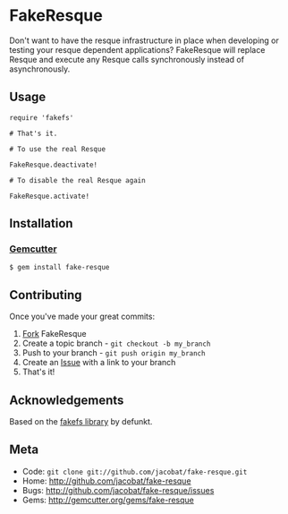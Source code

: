 FakeResque
==========

Don't want to have the resque infrastructure in place when developing or
testing your resque dependent applications? FakeResque will replace Resque
and execute any Resque calls synchronously instead of asynchronously.

Usage
-----

    require 'fakefs'

    # That's it.

    # To use the real Resque
    
    FakeResque.deactivate!

    # To disable the real Resque again
    
    FakeResque.activate!

Installation
------------

### [Gemcutter](http://gemcutter.org/)

    $ gem install fake-resque

Contributing
------------

Once you've made your great commits:

1. [Fork][0] FakeResque
2. Create a topic branch - `git checkout -b my_branch`
3. Push to your branch - `git push origin my_branch`
4. Create an [Issue][1] with a link to your branch
5. That's it!

Acknowledgements
----------------

Based on the [fakefs library][2] by defunkt.

Meta
----

* Code: `git clone git://github.com/jacobat/fake-resque.git`
* Home: <http://github.com/jacobat/fake-resque>
* Bugs: <http://github.com/jacobat/fake-resque/issues>
* Gems: <http://gemcutter.org/gems/fake-resque>

[0]: http://help.github.com/forking/
[1]: http://github.com/jacobat/fake-resque/issues
[2]: http://github.com/defunkt/fakefs